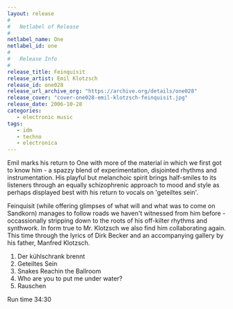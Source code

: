 ```yaml
---
layout: release
#
#   Netlabel of Release
#
netlabel_name: One
netlabel_id: one
#
#   Release Info
#
release_title: Feinquisit
release_artist: Emil Klotzsch
release_id: one028
release_url_archive_org: "https://archive.org/details/one028"
release_cover: "cover-one028-emil-klotzsch-feinquisit.jpg"
release_date: 2006-10-28
categories:
   - electronic music
tags:
   - idm
   - techno
   - electronica
---
```

Emil marks his return to One with more of the material in which we first got to know him - a spazzy blend of experimentation, disjointed rhythms and instrumentation. His playful but melanchoic spirit brings half-smiles to its listeners through an equally schizophrenic approach to mood and style as perhaps displayed best with his return to vocals on 'geteiltes sein'. 

Feinquisit (while offering glimpses of what will and what was to come on Sandkorn) manages to follow roads we haven't witnessed from him before - occassionally stripping down to the roots of his off-kilter rhythms and synthwork. In form true to Mr. Klotzsch we also find him collaborating again. This time through the lyrics of Dirk Becker and an accompanying gallery by his father, Manfred Klotzsch.

1. Der kühlschrank brennt
2. Geteiltes Sein
3. Snakes Reachin the Ballroom
4. Who are you to put me under water?
5. Rauschen

Run time 34:30